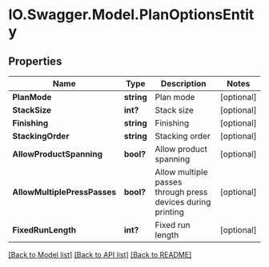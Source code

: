 # IO.Swagger.Model.PlanOptionsEntity
## Properties

Name | Type | Description | Notes
------------ | ------------- | ------------- | -------------
**PlanMode** | **string** | Plan mode | [optional] 
**StackSize** | **int?** | Stack size | [optional] 
**Finishing** | **string** | Finishing | [optional] 
**StackingOrder** | **string** | Stacking order | [optional] 
**AllowProductSpanning** | **bool?** | Allow product spanning | [optional] 
**AllowMultiplePressPasses** | **bool?** | Allow multiple passes through press devices during printing | [optional] 
**FixedRunLength** | **int?** | Fixed run length | [optional] 

[[Back to Model list]](../README.md#documentation-for-models) [[Back to API list]](../README.md#documentation-for-api-endpoints) [[Back to README]](../README.md)

